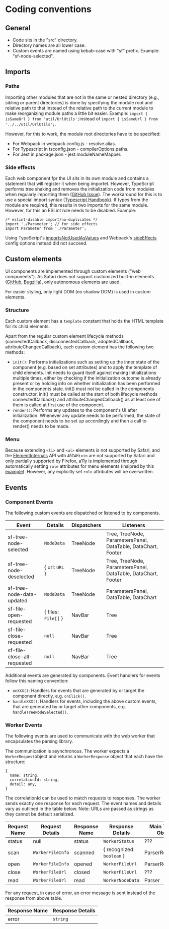 # Coding conventions

## General

* Code sits in the "src" directory.
* Directory names are all lower case.
* Custom events are named using kebab-case with "sf" prefix. Example: "sf-node-selected".

## Imports

### Paths

Importing other modules that are not in the same or nested directory (e.g., sibling or parent directories) is done by specifying the module root and relative path to that instead of the relative path to the current module to make reorganizing module paths a little bit easier. Example: `import { isSameUrl } from 'util/UrlUtils';`instead of `import { isSameUrl } from '../../util/UrlUtils';`.

However, for this to work, the module root directories have to be specified:
* For Webpack in webpack.config.js - resolve.alias.
* For Typescript in tsconfig.json - compilerOptions.paths.
* For Jest in package.json - jest.moduleNameMapper.

### Side effects

Each web component fpr the UI sits in its own module and contains a statement that will register it when being importet. However, TypeScript performs tree shaking and removes the initialization code from modules when regularly importing them ([GitHub Issue](https://github.com/microsoft/TypeScript/issues/9191)). The workaround for this is to use a special import syntax ([Typescript Handbook](https://www.typescriptlang.org/docs/handbook/modules.html#import-a-module-for-side-effects-only)). If types from the module are required, this results in two imports for the same module. However, for this an ESLint rule needs to be disabled. Example:

    /* eslint-disable import/no-duplicates */
    import './Parameter'; // for side effects
    import Parameter from './Parameter';

Using TypeScript's [importsNotUsedAsValues](https://www.typescriptlang.org/tsconfig#importsNotUsedAsValues) and Webpack's [sideEffects](https://webpack.js.org/guides/tree-shaking/) config options instead did not succeed.

## Custom elements

UI components are implemented through custom elements ("web components"). As Safari does not support customized built-in elements ([GitHub](https://github.com/WebKit/standards-positions/issues/97), [Bugzilla](https://bugs.webkit.org/show_bug.cgi?id=182671)), only autonomous elements are used.

For easier styling, only light DOM (no shadow DOM) is used in custom elements.

### Structure

Each custom element has a `template` constant that holds the HTML template for its child elements.

Apart from the regular custom element lifecycle methods (connectedCallback, disconnectedCallback, adoptedCallback, attributeChangedCallback), each custom element has the following two methods:
* `init()`: Performs initializations such as setting up the inner state of the component (e.g. based on set attributes) and to apply the template of child elements. Init needs to guard itself against making initializations multiple times, either by checking if the initialization outcome is already present or by holding info on whether initialization has been performed in the components state. init() must not be called in the components constructor. init() must be called at the start of both lifecycle methods connectedCallback() and attributeChangedCallback() as at least one of them is called at first use of the component.
* `render()`: Performs any updates to the component's UI after initialization. Whenever any update needs to be performed, the state of the component needs to be set up accordingly and then a call to render() needs to be made.

### Menu

Because extending `<li>` and `<ul>` elements is not supported by Safari, and the [ElementInternals](https://developer.mozilla.org/en-US/docs/Web/API/ElementInternals) API with `ARIAMixin` are not supported by Safari and only partially supported by Firefox, a11y is implemented through automatically setting `role` attributes for menu elements (insipred by this [example](https://www.w3.org/WAI/ARIA/apg/example-index/menubar/menubar-navigation)). However, any explicitly set `role` attributes will be overwritten.

## Events

### Component Events

The following custom events are dispatched or listened to by components.

| Event                       | Details             | Dispatchers | Listeners                                                     |
| --------------------------- | ------------------- | ----------- | ------------------------------------------------------------- |
| sf-tree-node-selected       | `NodeData`          | TreeNode    | Tree, TreeNode, ParametersPanel, DataTable, DataChart, Footer |
| sf-tree-node-deselected     | { url: `URL` }      | TreeNode    | Tree, TreeNode, ParametersPanel, DataTable, DataChart, Footer |
| sf-tree-node-data-updated   | `NodeData`          | TreeNode    | ParametersPanel, DataTable, DataChart                         |
| sf-file-open-requested      | { files: `File[]` } | NavBar      | Tree                                                          |
| sf-file-close-requested     | `null`              | NavBar      | Tree                                                          |
| sf-file-close-all-requested | `null`              | NavBar      | Tree                                                          |

Additional events are generated by components. Event handlers for events follow this naming convention:
* `onXXX()`: Handlers for events that are generated by or target the component directly, e.g. `onClick()`.
* `handleXXX()`: Handlers for events, including the above custom events, that are generated by or target other components, e.g. `handleTreeNodeSelected()`.

### Worker Events

The following events are used to communicate with the web worker that encapsulates the parsing library.

The communication is asynchronous. The worker expects a `WorkerRequest`object and returns a `WorkerResponse` object that each have the structure:
```
{
  name: string,
  correlationId: string,
  detail: any,
}
```
The correlationId can be used to match requests to responses. The worker sends exactly one response for each request. The event names and details vary as outlined in the table below. Note: URLs are passed as strings as they cannot be default serialized.

| Request Name   | Request Details                   | Response Name       | Response Details                  | Main Thread Object |
| -------------- | --------------------------------- | ------------------- | --------------------------------- | ------------------ |
| status         | null                              | status              | `WorkerStatus`                    | ???                |
| scan           | `WorkerFileInfo`                  | scanned             | { recognized: `boolean` }         | ParserRepository   |
| open           | `WorkerFileInfo`                  | opened              | `WorkerFileUrl`                   | ParserRepository   |
| close          | `WorkerFileUrl`                   | closed              | `WorkerFileUrl`                   | ???                |
| read           | `WorkerFileUrl`                   | read                | `WorkerNodeData`                  | Parser             |

For any request, in case of error, an error message is sent instead of the response from above table.

| Response Name       | Response Details                  |
| ------------------- | --------------------------------- |
| error               | `string`                          |
